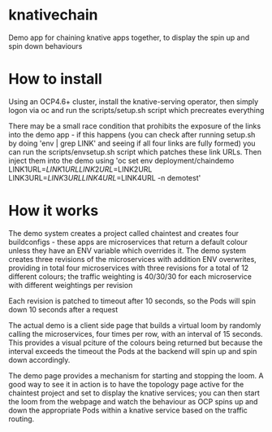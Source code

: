 # knativechain
Demo app for chaining knative apps together, to display the spin up and spin down behaviours

# How to install
Using an OCP4.6+ cluster, install the knative-serving operator, then simply logon via oc and run the scripts/setup.sh script which precreates everything

There may be a small race condition that prohibits the exposure of the links into the demo app - if this happens (you can check after running setup.sh by doing 'env | grep LINK' and seeing if all four links are fully formed) you can run the scripts/envsetup.sh script which patches these link URLs. Then inject them into the demo using 'oc set env deployment/chaindemo LINK1URL=$LINK1URL LINK2URL=$LINK2URL LINK3URL=$LINK3URL LINK4URL=$LINK4URL -n demotest'

# How it works
The demo system creates a project called chaintest and creates four buildconfigs - these apps are microservices that return a default colour unless they have an ENV variable which overrides it. The demo system creates three revisions of the microservices with addition ENV overwrites, providing in total four microservices with three revisions for a total of 12 different colours; the traffic weighting is 40/30/30 for each microservice with different weightings per revision

Each revision is patched to timeout after 10 seconds, so the Pods will spin down 10 seconds after a request

The actual demo is a client side page that builds a virtual loom by randomly calling the microservices, four times per row, with an interval of 15 seconds. This provides a visual pciture of the colours being returned but because the interval exceeds the timeout the Pods at the backend will spin up and spin down accordingly.

The demo page provides a mechanism for starting and stopping the loom. A good way to see it in action is to have the topology page active for the chaintest project and set to display the knative services; you can then start the loom from the webpage and watch the behaviour as OCP spins up and down the appropriate Pods within a knative service based on the traffic routing.


